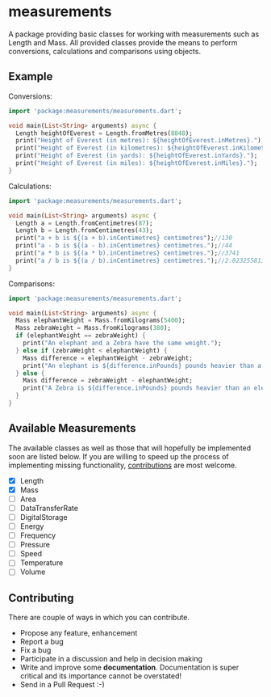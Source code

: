 # measurements

A package providing basic classes for working with measurements such as Length and Mass. All provided classes provide
the means to perform conversions, calculations and comparisons using objects.

## Example

Conversions:
```dart
import 'package:measurements/measurements.dart';

void main(List<String> arguments) async {
  Length heightOfEverest = Length.fromMetres(8848);
  print("Height of Everest (in metres): ${heightOfEverest.inMetres}.");
  print("Height of Everest (in kilometres): ${heightOfEverest.inKilometres}.");
  print("Height of Everest (in yards): ${heightOfEverest.inYards}.");
  print("Height of Everest (in miles): ${heightOfEverest.inMiles}.");
}
```

Calculations:
```dart
import 'package:measurements/measurements.dart';

void main(List<String> arguments) async {
  Length a = Length.fromCentimetres(87);
  Length b = Length.fromCentimetres(43);
  print("a + b is ${(a + b).inCentimetres} centimetres");//130
  print("a - b is ${(a - b).inCentimetres} centimetres.");//44
  print("a * b is ${(a * b).inCentimetres} centimetres.");//3741
  print("a / b is ${(a / b).inCentimetres} centimetres.");//2.02325581395
}
```

Comparisons:
```dart
import 'package:measurements/measurements.dart';

void main(List<String> arguments) async {
  Mass elephantWeight = Mass.fromKilograms(5400);
  Mass zebraWeight = Mass.fromKilograms(380);
  if (elephantWeight == zebraWeight) {
    print("An elephant and a Zebra have the same weight.");
  } else if (zebraWeight < elephantWeight) {
    Mass difference = elephantWeight - zebraWeight;
    print("An elephant is ${difference.inPounds} pounds heavier than a zebra.");
  } else {
    Mass difference = zebraWeight - elephantWeight;
    print("A Zebra is ${difference.inPounds} pounds heavier than an elephant.");
  }
}
```

## Available Measurements

The available classes as well as those that will hopefully be implemented soon are listed below. If you are willing to 
speed up the process of implementing missing functionality, [contributions](#Contributing) are most welcome.

- [x] Length
- [x] Mass
- [ ] Area
- [ ] DataTransferRate
- [ ] DigitalStorage
- [ ] Energy
- [ ] Frequency
- [ ] Pressure
- [ ] Speed
- [ ] Temperature
- [ ] Volume

## Contributing

There are couple of ways in which you can contribute.

- Propose any feature, enhancement
- Report a bug
- Fix a bug
- Participate in a discussion and help in decision making
- Write and improve some **documentation**. Documentation is super critical and its importance
  cannot be overstated!
- Send in a Pull Request :-)